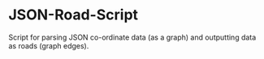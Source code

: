 # JSON-Road-Script
Script for parsing JSON co-ordinate data (as a graph) and outputting data as roads (graph edges).
